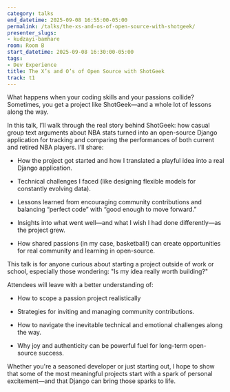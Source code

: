 ```yaml
---
category: talks
end_datetime: 2025-09-08 16:55:00-05:00
permalink: /talks/the-xs-and-os-of-open-source-with-shotgeek/
presenter_slugs:
- kudzayi-bamhare
room: Room B
start_datetime: 2025-09-08 16:30:00-05:00
tags:
- Dev Experience
title: The X’s and O’s of Open Source with ShotGeek
track: t1
---
```


What happens when your coding skills and your passions collide? Sometimes, you get a project like ShotGeek—and a whole lot of lessons along the way.

In this talk, I’ll walk through the real story behind ShotGeek: how casual group text arguments about NBA stats turned into an open-source Django application for tracking and comparing the performances of both current and retired NBA players. I’ll share:

- How the project got started and how I translated a playful idea into a real Django application.

- Technical challenges I faced (like designing flexible models for constantly evolving data).

- Lessons learned from encouraging community contributions and balancing “perfect code” with “good enough to move forward.”

- Insights into what went well—and what I wish I had done differently—as the project grew.

- How shared passions (in my case, basketball!) can create opportunities for real community and learning in open-source.

This talk is for anyone curious about starting a project outside of work or school, especially those wondering:
"Is my idea really worth building?" 

Attendees will leave with a better understanding of:

- How to scope a passion project realistically

- Strategies for inviting and managing community contributions.

- How to navigate the inevitable technical and emotional challenges along the way.

- Why joy and authenticity can be powerful fuel for long-term open-source success.

Whether you're a seasoned developer or just starting out, I hope to show that some of the most meaningful projects start with a spark of personal excitement—and that Django can bring those sparks to life.